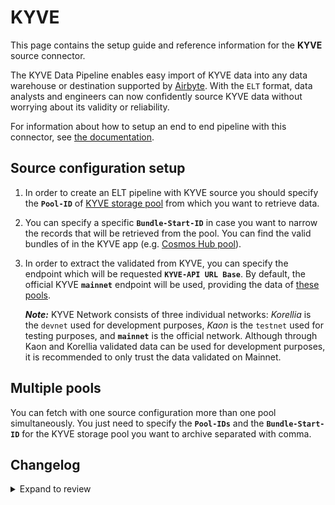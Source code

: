 # KYVE

This page contains the setup guide and reference information for the **KYVE** source connector.

The KYVE Data Pipeline enables easy import of KYVE data into any data warehouse or destination
supported by [Airbyte](https://airbyte.com/). With the `ELT` format, data analysts and engineers can now confidently source KYVE data without worrying about its validity or reliability.

For information about how to setup an end to end pipeline with this connector, see [the documentation](https://docs.kyve.network/data_engineers/accessing_data/elt_pipeline/overview).

## Source configuration setup

1. In order to create an ELT pipeline with KYVE source you should specify the **`Pool-ID`** of [KYVE storage pool](https://app.kyve.network/#/pools) from which you want to retrieve data.

2. You can specify a specific **`Bundle-Start-ID`** in case you want to narrow the records that will be retrieved from the pool. You can find the valid bundles of in the KYVE app (e.g. [Cosmos Hub pool](https://app.kyve.network/#/pools/0/bundles)).

3. In order to extract the validated from KYVE, you can specify the endpoint which will be requested **`KYVE-API URL Base`**. By default, the official KYVE **`mainnet`** endpoint will be used, providing the data of [these pools](https://app.kyve.network/#/pools).

   **_Note:_**
   KYVE Network consists of three individual networks: _Korellia_ is the `devnet` used for development purposes, _Kaon_ is the `testnet` used for testing purposes, and **`mainnet`** is the official network. Although through Kaon and Korellia validated data can be used for development purposes, it is recommended to only trust the data validated on Mainnet.

## Multiple pools

You can fetch with one source configuration more than one pool simultaneously. You just need to specify the **`Pool-IDs`** and the **`Bundle-Start-ID`** for the KYVE storage pool you want to archive separated with comma.

## Changelog

<details>
  <summary>Expand to review</summary>

| Version | Date       | Pull Request | Subject                                              |
| :------ | :--------- | :----------- | :--------------------------------------------------- |
| 0.2.27 | 2025-01-25 | [51779](https://github.com/airbytehq/airbyte/pull/51779) | Update dependencies |
| 0.2.26 | 2025-01-11 | [51140](https://github.com/airbytehq/airbyte/pull/51140) | Update dependencies |
| 0.2.25 | 2024-12-28 | [50668](https://github.com/airbytehq/airbyte/pull/50668) | Update dependencies |
| 0.2.24 | 2024-12-21 | [50149](https://github.com/airbytehq/airbyte/pull/50149) | Update dependencies |
| 0.2.23 | 2024-12-14 | [48985](https://github.com/airbytehq/airbyte/pull/48985) | Update dependencies |
| 0.2.22 | 2024-11-25 | [48651](https://github.com/airbytehq/airbyte/pull/48651) | Starting with this version, the Docker image is now rootless. Please note that this and future versions will not be compatible with Airbyte versions earlier than 0.64 |
| 0.2.21 | 2024-11-04 | [48190](https://github.com/airbytehq/airbyte/pull/48190) | Update dependencies |
| 0.2.20 | 2024-10-28 | [47078](https://github.com/airbytehq/airbyte/pull/47078) | Update dependencies |
| 0.2.19 | 2024-10-12 | [46477](https://github.com/airbytehq/airbyte/pull/46477) | Update dependencies |
| 0.2.18 | 2024-09-28 | [45815](https://github.com/airbytehq/airbyte/pull/45815) | Update dependencies |
| 0.2.17 | 2024-09-14 | [45493](https://github.com/airbytehq/airbyte/pull/45493) | Update dependencies |
| 0.2.16 | 2024-09-07 | [45219](https://github.com/airbytehq/airbyte/pull/45219) | Update dependencies |
| 0.2.15 | 2024-08-31 | [44955](https://github.com/airbytehq/airbyte/pull/44955) | Update dependencies |
| 0.2.14 | 2024-08-24 | [44687](https://github.com/airbytehq/airbyte/pull/44687) | Update dependencies |
| 0.2.13 | 2024-08-17 | [44218](https://github.com/airbytehq/airbyte/pull/44218) | Update dependencies |
| 0.2.12 | 2024-08-10 | [43671](https://github.com/airbytehq/airbyte/pull/43671) | Update dependencies |
| 0.2.11 | 2024-08-03 | [43059](https://github.com/airbytehq/airbyte/pull/43059) | Update dependencies |
| 0.2.10 | 2024-07-27 | [42736](https://github.com/airbytehq/airbyte/pull/42736) | Update dependencies |
| 0.2.9 | 2024-07-20 | [42279](https://github.com/airbytehq/airbyte/pull/42279) | Update dependencies |
| 0.2.8 | 2024-07-13 | [41749](https://github.com/airbytehq/airbyte/pull/41749) | Update dependencies |
| 0.2.7 | 2024-07-10 | [41422](https://github.com/airbytehq/airbyte/pull/41422) | Update dependencies |
| 0.2.6 | 2024-07-09 | [41239](https://github.com/airbytehq/airbyte/pull/41239) | Update dependencies |
| 0.2.5 | 2024-07-06 | [40859](https://github.com/airbytehq/airbyte/pull/40859) | Update dependencies |
| 0.2.4 | 2024-06-26 | [40268](https://github.com/airbytehq/airbyte/pull/40268) | Update dependencies |
| 0.2.3 | 2024-06-24 | [40049](https://github.com/airbytehq/airbyte/pull/40049) | Update dependencies |
| 0.2.2 | 2024-06-04 | [39004](https://github.com/airbytehq/airbyte/pull/39004) | [autopull] Upgrade base image to v1.2.1 |
| 0.2.1 | 2024-05-21 | [38514](https://github.com/airbytehq/airbyte/pull/38514) | [autopull] base image + poetry + up_to_date |
| 0.2.0   | 2023-11-10 |              | Update KYVE source to support to Mainnet and Testnet |
| 0.1.0   | 2023-05-25 |              | Initial release of KYVE source connector             |

</details>
